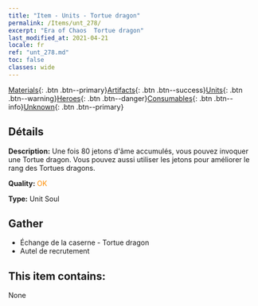 ```yaml
---
title: "Item - Units - Tortue dragon"
permalink: /Items/unt_278/
excerpt: "Era of Chaos  Tortue dragon"
last_modified_at: 2021-04-21
locale: fr
ref: "unt_278.md"
toc: false
classes: wide
---
```

 [Materials](/fr/Items/){: .btn .btn--primary}[Artifacts](/fr/Items/Artifacts/){: .btn .btn--success}[Units](/fr/Items/Units/){: .btn .btn--warning}[Heroes](/fr/Items/Heroes/){: .btn .btn--danger}[Consumables](/fr/Items/Consumables/){: .btn .btn--info}[Unknown](/fr/Items/Unknown/){: .btn .btn--primary}

## Détails
 **Description:** Une fois 80 jetons d'âme accumulés, vous pouvez invoquer une Tortue dragon. Vous pouvez aussi utiliser les jetons pour améliorer le rang des Tortues dragons.

 **Quality:** <span style="color: #FF8C00">OK</span>

 **Type:** Unit Soul

## Gather

*    Échange de la caserne - Tortue dragon 
*    Autel de recrutement 

## This item contains:

  None

